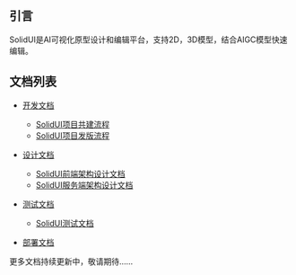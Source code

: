 ## 引言

SolidUI是AI可视化原型设计和编辑平台，支持2D，3D模型，结合AIGC模型快速编辑。

## 文档列表

* [开发文档](开发文档)
  * [SolidUI项目共建流程](开发文档/ProjectProcess/README.md)
  * [SolidUI项目发版流程](开发文档/PublishingProcess/README.md)
  

* [设计文档](设计文档)
  * [SolidUI前端架构设计文档](设计文档/SolidUI前端架构设计文档/README.md)
  * [SolidUI服务端架构设计文档](设计文档/ServerArchitecture/README.md)
  
  
* [测试文档](测试文档)
  * [SolidUI测试文档](测试文档/SolidUI测试文档/README.md)
  

* [部署文档](测试文档)


更多文档持续更新中，敬请期待……
